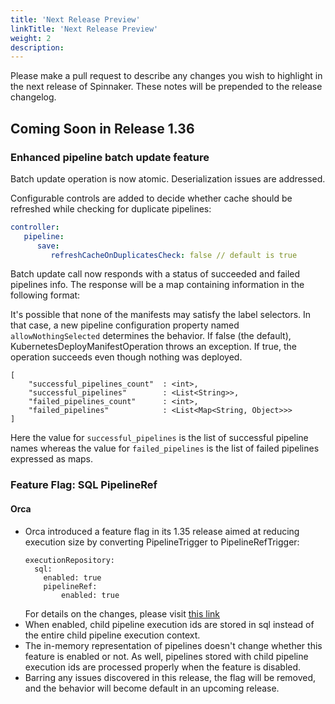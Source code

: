 ```yaml
---
title: 'Next Release Preview'
linkTitle: 'Next Release Preview'
weight: 2
description:
---
```


Please make a pull request to describe any changes you wish to highlight
in the next release of Spinnaker. These notes will be prepended to the release
changelog.

## Coming Soon in Release 1.36

### Enhanced pipeline batch update feature

Batch update operation is now atomic. Deserialization issues are addressed. 

Configurable controls are added to decide whether cache should be refreshed while checking for duplicate pipelines:
```yaml
controller:
   pipeline:
      save:
         refreshCacheOnDuplicatesCheck: false // default is true 
```

Batch update call now responds with a status of succeeded and failed pipelines info. The response will be a map containing information in the following format:

It's possible that none of the manifests may satisfy the label selectors. In that case, a new pipeline configuration property named `allowNothingSelected` determines the behavior. If false (the default), KubernetesDeployManifestOperation throws an exception. If true, the operation succeeds even though nothing was deployed.

``` 
[
    "successful_pipelines_count"  : <int>,
    "successful_pipelines"        : <List<String>>,
    "failed_pipelines_count"      : <int>,
    "failed_pipelines"            : <List<Map<String, Object>>> 
]
```
Here the value for `successful_pipelines` is the list of successful pipeline names whereas the value for `failed_pipelines` is the list of failed pipelines expressed as maps. 


### Feature Flag: SQL PipelineRef

#### Orca
- Orca introduced a feature flag in its 1.35 release aimed at reducing execution size by converting PipelineTrigger to PipelineRefTrigger:
    ```
    executionRepository:
      sql:
        enabled: true
        pipelineRef:
            enabled: true
    ```
  For details on the changes, please visit [this link](https://github.com/spinnaker/orca/pull/4749)
- When enabled, child pipeline execution ids are stored in sql instead of the entire child pipeline execution context.  
- The in-memory representation of pipelines doesn't change whether this feature is enabled or not.  As well, pipelines stored with child pipeline execution ids are processed properly when the feature is disabled.
- Barring any issues discovered in this release, the flag will be removed, and the behavior will become default in an upcoming release.
